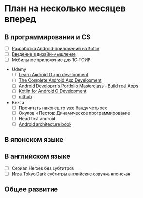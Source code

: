 # План на несколько месяцев вперед
## В программировании и CS 
- [ ] [Разработка Android-приложений на Kotlin](https://stepik.org/course/4792/syllabus)
- [ ] [Введение в дизайн-мышление](https://stepik.org/course/48294/syllabus)
- [ ] Мобильное приложение для 1С:ТОИР
- Udemy
    - [ ] [Learn Android O app development](https://www.udemy.com/android-app-development-with-java/learn/v4/overview)
    - [ ] [The Complete Android App Development](https://www.udemy.com/android-tutorial-for-beginners/learn/v4/overview)
    - [ ] [Android Developer's Portfolio Masterclass - Build real Apps](https://www.udemy.com/android-developers-portfolio-masterclass-build-7-apps/learn/v4/overview)
    - [ ] [Kotlin for Android O Development](https://www.udemy.com/kotlinandroid/learn/v4/overview)
    - [ ] [github](https://www.udemy.com/github-ultimate/learn/v4/overview)
- Книги
    - [ ] Прочитать наконец то уже банду четырех
    - [ ] Окулов и Пестов: Динамическое программирование
    - [ ] Head first android
    - [ ] [Android architecture book](https://github.com/AndroidArchitecture/AndroidArchitectureBook)
## В японском языке
## В английском языке
- [ ] Сериал Heroes без субтитров
- [ ] Игра Tokyo Dark субтитры английские озвучка японская
## Общее развитие
